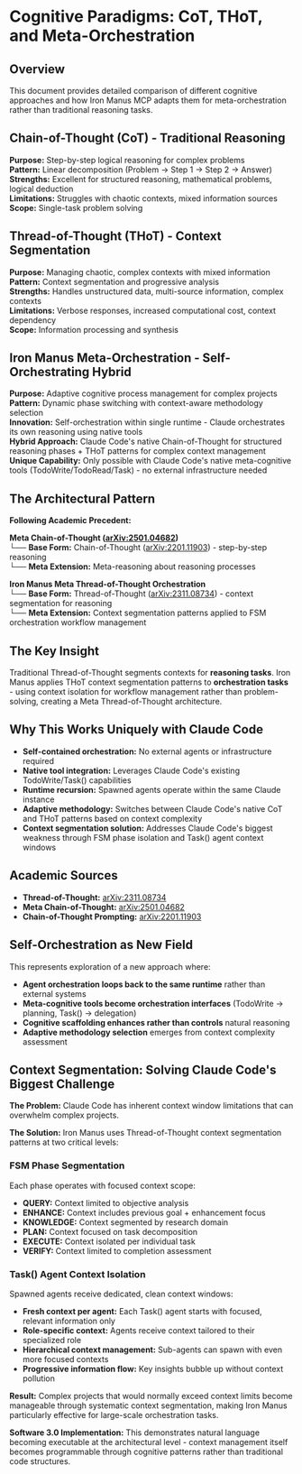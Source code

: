 # Cognitive Paradigms: CoT, THoT, and Meta-Orchestration

## Overview

This document provides detailed comparison of different cognitive approaches and how Iron Manus MCP adapts them for meta-orchestration rather than traditional reasoning tasks.

## Chain-of-Thought (CoT) - Traditional Reasoning

**Purpose:** Step-by-step logical reasoning for complex problems  
**Pattern:** Linear decomposition (Problem → Step 1 → Step 2 → Answer)  
**Strengths:** Excellent for structured reasoning, mathematical problems, logical deduction  
**Limitations:** Struggles with chaotic contexts, mixed information sources  
**Scope:** Single-task problem solving  

## Thread-of-Thought (THoT) - Context Segmentation

**Purpose:** Managing chaotic, complex contexts with mixed information  
**Pattern:** Context segmentation and progressive analysis  
**Strengths:** Handles unstructured data, multi-source information, complex contexts  
**Limitations:** Verbose responses, increased computational cost, context dependency  
**Scope:** Information processing and synthesis  

## Iron Manus Meta-Orchestration - Self-Orchestrating Hybrid

**Purpose:** Adaptive cognitive process management for complex projects  
**Pattern:** Dynamic phase switching with context-aware methodology selection  
**Innovation:** Self-orchestration within single runtime - Claude orchestrates its own reasoning using native tools  
**Hybrid Approach:** Claude Code's native Chain-of-Thought for structured reasoning phases + THoT patterns for complex context management  
**Unique Capability:** Only possible with Claude Code's native meta-cognitive tools (TodoWrite/TodoRead/Task) - no external infrastructure needed  

## The Architectural Pattern

**Following Academic Precedent:**

**Meta Chain-of-Thought ([arXiv:2501.04682](https://arxiv.org/abs/2501.04682))**  
└── **Base Form:** Chain-of-Thought ([arXiv:2201.11903](https://arxiv.org/abs/2201.11903)) - step-by-step reasoning  
└── **Meta Extension:** Meta-reasoning about reasoning processes  

**Iron Manus Meta Thread-of-Thought Orchestration**  
└── **Base Form:** Thread-of-Thought ([arXiv:2311.08734](https://arxiv.org/abs/2311.08734)) - context segmentation for reasoning  
└── **Meta Extension:** Context segmentation patterns applied to FSM orchestration workflow management  

## The Key Insight

Traditional Thread-of-Thought segments contexts for **reasoning tasks**. Iron Manus applies THoT context segmentation patterns to **orchestration tasks** - using context isolation for workflow management rather than problem-solving, creating a Meta Thread-of-Thought architecture.

## Why This Works Uniquely with Claude Code

- **Self-contained orchestration:** No external agents or infrastructure required
- **Native tool integration:** Leverages Claude Code's existing TodoWrite/Task() capabilities  
- **Runtime recursion:** Spawned agents operate within the same Claude instance
- **Adaptive methodology:** Switches between Claude Code's native CoT and THoT patterns based on context complexity
- **Context segmentation solution:** Addresses Claude Code's biggest weakness through FSM phase isolation and Task() agent context windows

## Academic Sources

- **Thread-of-Thought:** [arXiv:2311.08734](https://arxiv.org/abs/2311.08734)
- **Meta Chain-of-Thought:** [arXiv:2501.04682](https://arxiv.org/abs/2501.04682)
- **Chain-of-Thought Prompting:** [arXiv:2201.11903](https://arxiv.org/abs/2201.11903)

## Self-Orchestration as New Field

This represents exploration of a new approach where:
- **Agent orchestration loops back to the same runtime** rather than external systems
- **Meta-cognitive tools become orchestration interfaces** (TodoWrite → planning, Task() → delegation)
- **Cognitive scaffolding enhances rather than controls** natural reasoning
- **Adaptive methodology selection** emerges from context complexity assessment

## Context Segmentation: Solving Claude Code's Biggest Challenge

**The Problem:** Claude Code has inherent context window limitations that can overwhelm complex projects.

**The Solution:** Iron Manus uses Thread-of-Thought context segmentation patterns at two critical levels:

### FSM Phase Segmentation
Each phase operates with focused context scope:
- **QUERY:** Context limited to objective analysis
- **ENHANCE:** Context includes previous goal + enhancement focus
- **KNOWLEDGE:** Context segmented by research domain
- **PLAN:** Context focused on task decomposition
- **EXECUTE:** Context isolated per individual task
- **VERIFY:** Context limited to completion assessment

### Task() Agent Context Isolation
Spawned agents receive dedicated, clean context windows:
- **Fresh context per agent:** Each Task() agent starts with focused, relevant information only
- **Role-specific context:** Agents receive context tailored to their specialized role
- **Hierarchical context management:** Sub-agents can spawn with even more focused contexts
- **Progressive information flow:** Key insights bubble up without context pollution

**Result:** Complex projects that would normally exceed context limits become manageable through systematic context segmentation, making Iron Manus particularly effective for large-scale orchestration tasks.

**Software 3.0 Implementation:** This demonstrates natural language becoming executable at the architectural level - context management itself becomes programmable through cognitive patterns rather than traditional code structures.